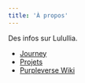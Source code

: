 ```yaml
---
title: 'À propos'
---
```


Des infos sur Lulullia.

- [Journey](/journey)
- [Projets](/projects)
- [Purpleverse Wiki](/world)